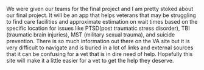 We were given our teams for the final project and I am pretty stoked about our final project. It will be an app that helps veterans that may be struggling to find care facilities and approximate estimation on wait times based on the specific location for issues like PTSD(post traumatic stress disorder), TBI (traumatic brain injuries), MST (military sexual trauma), and suicide prevention. There is so much information out there on the VA site but it is very difficult to navigate and is buried in a lot of links and external sources that it can be confusing for a vet that is in dire need of help. Hopefully this site will make it a little easier for a vet to get the help they deserve.
